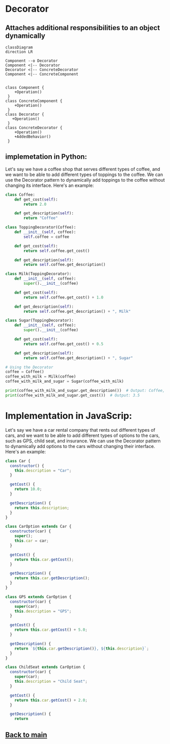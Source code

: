 # Decorator
Attaches additional responsibilities to an object dynamically
---
```mermaid
classDiagram
direction LR

Component --o Decorator
Component <|-- Decorator
Decorator <|-- ConcreteDecorator
Component <|-- ConcreteComponent


class Component {
    +Operation()
 }
class ConcreteComponent {
    +Operation()
 }
class Decorator {
   +Operation()
 }
class ConcreteDecorator {
    +Operation()
    +AddedBehavior()
 }

```
## implemetation in Python:
Let's say we have a coffee shop that serves different types of coffee, and we want to be able to add different types of toppings to the coffee. We can use the Decorator pattern to dynamically add toppings to the coffee without changing its interface. Here's an example:
```python
class Coffee:
    def get_cost(self):
        return 2.0

    def get_description(self):
        return "Coffee"

class ToppingDecorator(Coffee):
    def __init__(self, coffee):
        self.coffee = coffee

    def get_cost(self):
        return self.coffee.get_cost()

    def get_description(self):
        return self.coffee.get_description()

class Milk(ToppingDecorator):
    def __init__(self, coffee):
        super().__init__(coffee)

    def get_cost(self):
        return self.coffee.get_cost() + 1.0

    def get_description(self):
        return self.coffee.get_description() + ", Milk"

class Sugar(ToppingDecorator):
    def __init__(self, coffee):
        super().__init__(coffee)

    def get_cost(self):
        return self.coffee.get_cost() + 0.5

    def get_description(self):
        return self.coffee.get_description() + ", Sugar"

# Using the Decorator
coffee = Coffee()
coffee_with_milk = Milk(coffee)
coffee_with_milk_and_sugar = Sugar(coffee_with_milk)

print(coffee_with_milk_and_sugar.get_description())  # Output: Coffee, Milk, Sugar
print(coffee_with_milk_and_sugar.get_cost())  # Output: 3.5
```
# Implementation in JavaScrip:
Let's say we have a car rental company that rents out different types of cars, and we want to be able to add different types of options to the cars, such as GPS, child seat, and insurance. We can use the Decorator pattern to dynamically add options to the cars without changing their interface. Here's an example:
```js
class Car {
  constructor() {
    this.description = "Car";
  }

  getCost() {
    return 10.0;
  }

  getDescription() {
    return this.description;
  }
}

class CarOption extends Car {
  constructor(car) {
    super();
    this.car = car;
  }

  getCost() {
    return this.car.getCost();
  }

  getDescription() {
    return this.car.getDescription();
  }
}

class GPS extends CarOption {
  constructor(car) {
    super(car);
    this.description = "GPS";
  }

  getCost() {
    return this.car.getCost() + 5.0;
  }

  getDescription() {
    return `${this.car.getDescription()}, ${this.description}`;
  }
}

class ChildSeat extends CarOption {
  constructor(car) {
    super(car);
    this.description = "Child Seat";
  }

  getCost() {
    return this.car.getCost() + 2.0;
  }

  getDescription() {
    return
```

## [Back to main](../readme.md)